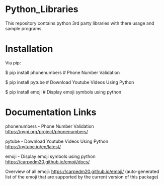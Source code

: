 # Python_Libraries
This repository contains python 3rd party libraries with there usage and sample programs

# Installation
Via pip:

$ pip install phonenumbers # Phone Number Validation

$ pip install pytube # Download Youtube Videos Using Python

$ pip install emoji # Display emoji symbols using python 

# Documentation Links

phonenumbers - Phone Number Validation
https://pypi.org/project/phonenumbers/

pytube - Download Youtube Videos Using Python
https://pytube.io/en/latest/

emoji - Display emoji symbols using python
https://carpedm20.github.io/emoji/docs/

Overview of all emoji: https://carpedm20.github.io/emoji/ (auto-generated list of the emoji that are supported by the current version of this package)



